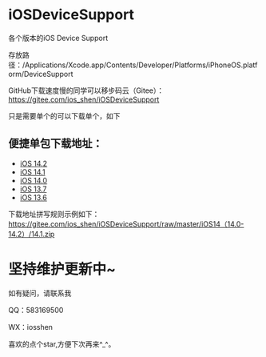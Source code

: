 # iOSDeviceSupport
各个版本的iOS Device Support

存放路径：/Applications/Xcode.app/Contents/Developer/Platforms/iPhoneOS.platform/DeviceSupport


GitHub下载速度慢的同学可以移步码云（Gitee）：https://gitee.com/ios_shen/iOSDeviceSupport

只是需要单个的可以下载单个，如下
## 便捷单包下载地址：

* [iOS 14.2](https://gitee.com/ios_shen/iOSDeviceSupport/raw/master/iOS14（14.0-14.2）/14.2.zip)
* [iOS 14.1](https://gitee.com/ios_shen/iOSDeviceSupport/raw/master/iOS14（14.0-14.2）/14.1.zip)
* [iOS 14.0](https://gitee.com/ios_shen/iOSDeviceSupport/raw/master/iOS14（14.0-14.2）/14.0.zip)
* [iOS 13.7](https://gitee.com/ios_shen/iOSDeviceSupport/raw/master/iOS13（13.0-13.7）/13.7.zip)
* [iOS 13.6](https://gitee.com/ios_shen/iOSDeviceSupport/raw/master/iOS13（13.0-13.7）/13.6.zip)

下载地址拼写规则示例如下：https://gitee.com/ios_shen/iOSDeviceSupport/raw/master/iOS14（14.0-14.2）/14.1.zip


# 坚持维护更新中~

如有疑问，请联系我

QQ：583169500

WX：iosshen

喜欢的点个star,方便下次再来^_^。


